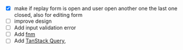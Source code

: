 - [X] make if replay form is open and user open another one the last one closed, also for editing form
- [ ] improve design
- [ ] Add input validation error
- [ ] Add [fnm](https://github.com/Schniz/fnm)
- [ ] Add [TanStack Query](https://tanstack.com/query/latest),
